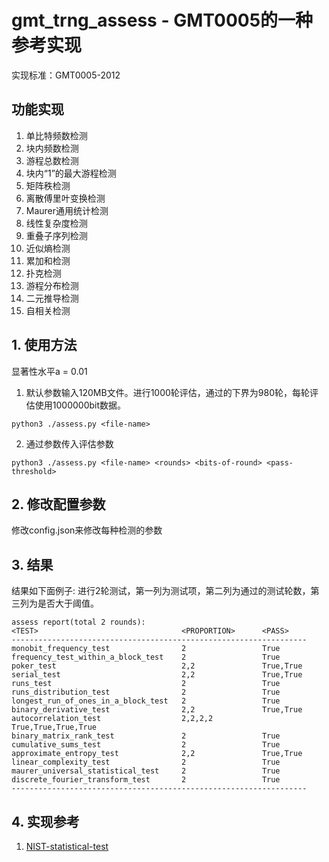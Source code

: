 # gmt_trng_assess - GMT0005的一种参考实现

实现标准：GMT0005-2012

## 功能实现

1. 单比特频数检测
2. 块内频数检测
3. 游程总数检测
4. 块内“1”的最大游程检测
5. 矩阵秩检测
6. 离散傅里叶变换检测
7. Maurer通用统计检测
8. 线性复杂度检测
9. 重叠子序列检测
10. 近似熵检测
11. 累加和检测
12. 扑克检测
13.	游程分布检测
14. 二元推导检测
15. 自相关检测

## 1. 使用方法

显著性水平a = 0.01

1. 默认参数输入120MB文件。进行1000轮评估，通过的下界为980轮，每轮评估使用1000000bit数据。
```
python3 ./assess.py <file-name>
```

2. 通过参数传入评估参数
```
python3 ./assess.py <file-name> <rounds> <bits-of-round> <pass-threshold>
```

## 2. 修改配置参数

修改config.json来修改每种检测的参数


## 3. 结果

结果如下面例子:
进行2轮测试，第一列为测试项，第二列为通过的测试轮数，第三列为是否大于阈值。

```
assess report(total 2 rounds):
<TEST>                                <PROPORTION>      <PASS>    
------------------------------------------------------------------
monobit_frequency_test                2                 True
frequency_test_within_a_block_test    2                 True
poker_test                            2,2               True,True
serial_test                           2,2               True,True
runs_test                             2                 True
runs_distribution_test                2                 True
longest_run_of_ones_in_a_block_test   2                 True
binary_derivative_test                2,2               True,True
autocorrelation_test                  2,2,2,2           True,True,True,True
binary_matrix_rank_test               2                 True
cumulative_sums_test                  2                 True
approximate_entropy_test              2,2               True,True
linear_complexity_test                2                 True
maurer_universal_statistical_test     2                 True
discrete_fourier_transform_test       2                 True
------------------------------------------------------------------
```

## 4. 实现参考

1. [NIST-statistical-test](https://github.com/GINARTeam/NIST-statistical-test)

